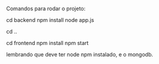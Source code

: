 Comandos para rodar o projeto:

cd backend
npm install
node app.js

cd ..

cd frontend
npm install
npm start

lembrando que deve ter node npm instalado, e o mongodb.
